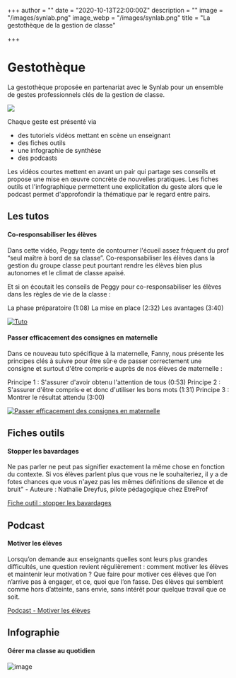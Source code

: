 +++
author = ""
date = "2020-10-13T22:00:00Z"
description = ""
image = "/images/synlab.png"
image_webp = "/images/synlab.png"
title = "La gestothèque de la gestion de classe"

+++
# Gestothèque

La gestothèque proposée en partenariat avec le Synlab pour un ensemble de gestes professionnels clés de la gestion de classe. 

![](/images/synlab.png)

Chaque geste est présenté via 

* des tutoriels vidéos mettant en scène un enseignant
* des fiches outils
* une infographie de synthèse
* des podcasts

Les vidéos courtes mettent en avant un pair qui partage ses conseils et propose une mise en œuvre concrète de nouvelles pratiques. Les fiches outils et l'infographique permettent une explicitation du geste alors que le podcast permet d'approfondir la thématique par le regard entre pairs.

## Les tutos
#### Co-responsabiliser les élèves
Dans cette vidéo, Peggy tente de contourner l'écueil assez fréquent du prof “seul maître à bord de sa classe”. Co-responsabiliser les élèves dans la gestion du groupe classe peut pourtant rendre les élèves bien plus autonomes et le climat de classe apaisé. 

Et si on écoutait les conseils de Peggy pour co-responsabiliser les élèves dans les règles de vie de la classe : 

La phase préparatoire (1:08)
La mise en place (2:32)
Les avantages (3:40)

[![Tuto](http://img.youtube.com/vi/lhsuIYz5FGc/0.jpg)](http://www.youtube.com/watch?v=lhsuIYz5FGc "Tuto")

#### Passer efficacement des consignes en maternelle
Dans ce nouveau tuto spécifique à la maternelle, Fanny, nous présente les principes clés à suivre pour être sûr·e de passer correctement une consigne et surtout d'être compris·e auprès de nos élèves de maternelle : 

Principe 1 : S'assurer d'avoir obtenu l'attention de tous (0:53)
Principe 2 : S'assurer d'être compris·e et donc d'utiliser les bons mots (1:31)
Principe 3 : Montrer le résultat attendu (3:00)

[![Passer efficacement des consignes en maternelle](http://img.youtube.com/vi/j8I_EZQEhLU/0.jpg)](http://www.youtube.com/watch?v=j8I_EZQEhLU "Passer efficacement des consignes en maternelle")

## Fiches outils
#### Stopper les bavardages
Ne pas parler ne peut pas signifier exactement la même chose en fonction du contexte. Si vos élèves parlent plus que vous ne le souhaiteriez, il y a de fotes chances que vous n'ayez pas les mêmes définitions de silence et de bruit" - Auteure : Nathalie Dreyfus, pilote pédagogique chez EtreProf

[Fiche outil : stopper les bavardages](https://backend.etreprof.fr/files/FichesOutils/_200709_FICHE_OUTIL_STOPPER_LES_BAVARDAGES.pdf)

## Podcast
#### Motiver les élèves
Lorsqu’on demande aux enseignants quelles sont leurs plus grandes difficultés, une question revient régulièrement : comment motiver les élèves et maintenir leur motivation ? Que faire pour motiver ces élèves que l’on n’arrive pas à engager, et ce, quoi que l’on fasse. Des élèves qui semblent comme hors d’atteinte, sans envie, sans intérêt pour quelque travail que ce soit.

[Podcast - Motiver les élèves](https://soundcloud.com/campus-etreprof/etreprof-le-podcast-episode-3)

## Infographie
#### Gérer ma classe au quotidien
![image](https://user-images.githubusercontent.com/66739117/97671615-e08acf80-1a88-11eb-8663-78c0ba6188f0.png)
